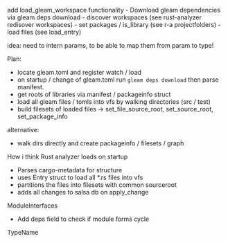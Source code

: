 add load_gleam_workspace functionality
    - Download gleam dependencies via gleam deps download
    - discover workspaces (see rust-analyzer redisover workspaces)
    - set packages / is_library (see r-a projectfolders)
    - load files (see load_entry)

idea: need to intern params, to be able to map them from param to type!

Plan:
 - locate gleam.toml and register watch / load
 - on startup / change of gleam.toml run `gleam deps download` then parse manifest. 
 - get roots of libraries via manifest / packageinfo struct
 - load all gleam files / tomls into vfs by walking directories (src / test)
 - build filesets of loaded files -> set_file_source_root, set_source_root, set_package_info

alternative:
 - walk dirs directly and create packageinfo / filesets / graph

How i think Rust analyzer loads on startup

 - Parses cargo-metadata for structure
 - uses Entry struct to load all *.rs files into vfs
 - partitions the files into filesets with common sourceroot
 - adds all changes to salsa db on apply_change

ModuleInterfaces
 - Add deps field to check if module forms cycle


TypeName